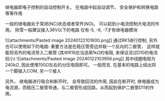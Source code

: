 继电器即电子控制的自动控制开关。 在电路中起自动调节， 安全保护和转换电路等等作用

一般的继电器处于常闭(NC)状态或者常开(NO)。 可以起到小电流控制大电流的作用。
除雪一般建议接入36V以下的电路
仅有-5, -6, -7才有继电器模块


![[attachments/Pasted image 20240122101600.png]]
通过RK1进行控制, 另外也可以使用如下的电路: 
重要方法是在稳压管旁边并联一个反向的二极管， 这样就能将另外的电流导入二极管
(其中R16应当选用1k$\Omega$的电阻, 来保证流过D10的电流较小)
![[attachments/Pasted image 20240122103956.png]]
其中线圈电阻为240k$\Omega$, 因此使用150$\Omega$左右的分压电阻即可。
一般而言, 在基本的电路上结出将一个脚接入COM, 另一个接入

另外， 继电器进行吸合和断开时， 会导致回流的作用, 因此在断开时,  继电器成为电流源，而稳压二极管导通，与二极管形成回路，从而起到保护二极管D11的作用。 
